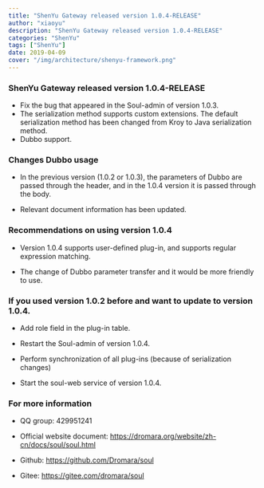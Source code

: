 ```yaml
---
title: "ShenYu Gateway released version 1.0.4-RELEASE"
author: "xiaoyu"
description: "ShenYu Gateway released version 1.0.4-RELEASE"
categories: "ShenYu"
tags: ["ShenYu"]
date: 2019-04-09
cover: "/img/architecture/shenyu-framework.png"
---
```


### ShenYu Gateway released version 1.0.4-RELEASE

* Fix the bug that appeared in the Soul-admin of version 1.0.3.
* The serialization method supports custom extensions. The default serialization method has been changed from Kroy to Java serialization method.
* Dubbo support.

### Changes Dubbo usage

* In the previous version (1.0.2 or 1.0.3), the parameters of Dubbo are passed through the header, and in the 1.0.4 version it is passed through the body.

* Relevant document information has been updated. 


### Recommendations on using version 1.0.4

* Version 1.0.4 supports user-defined plug-in, and supports regular expression matching.

* The change of Dubbo parameter transfer and it would be more friendly to use.

###  If you used version 1.0.2 before and want to update to version 1.0.4. 

 * Add role field in the plug-in table.

 * Restart the Soul-admin of version 1.0.4.

 * Perform synchronization of all plug-ins (because of serialization changes)

 * Start the soul-web service of version 1.0.4. 

### For more information

 * QQ group: 429951241

 * Official website document: https://dromara.org/website/zh-cn/docs/soul/soul.html

 * Github: https://github.com/Dromara/soul

 * Gitee:  https://gitee.com/dromara/soul
